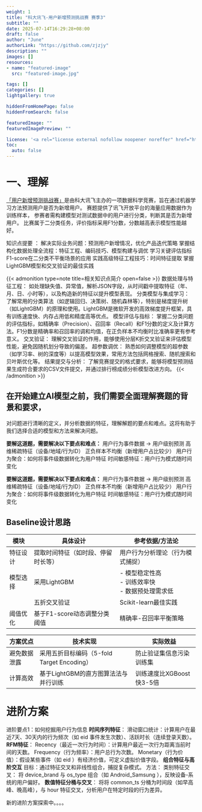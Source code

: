 ```yaml
---
weight: 1
title: "科大讯飞-用户新增预测挑战赛 赛季3"
subtitle: ""
date: 2025-07-14T16:29:28+08:00
draft: false
author: "June"
authorLink: "https://github.com/zjzjy"
description: ""
images: []
resources:
- name: "featured-image"
  src: "featured-image.jpg"

tags: []
categories: []
lightgallery: true

hiddenFromHomePage: false
hiddenFromSearch: false

featuredImage: ""
featuredImagePreview: ""

license: '<a rel="license external nofollow noopener noreffer" href="https://creativecommons.org/licenses/by-nc/4.0/" target="_blank">CC BY-NC 4.0</a>'
toc:
  auto: false
---
```

# 一、理解
[「用户新增预测挑战赛」](https://challenge.xfyun.cn/h5/detail?type=subscriber-addition-2025&ch=dwsfyc25-1)是由科大讯飞主办的一项数据科学竞赛，旨在通过机器学习方法预测用户是否为新增用户。
赛题提供了讯飞开放平台的海量应用数据作为训练样本，
参赛者需构建模型对测试数据中的用户进行分类，判断其是否为新增用户。
比赛属于二分类任务，评价指标采用F1分数，分数越高表示模型性能越好。

知识点提要 ：
解决实际业务问题：预测用户新增情况，优化产品迭代策略
掌握结构化数据处理全流程：特征工程、编码技巧、模型构建与调优
学习关键评估指标F1-score在二分类不平衡场景的应用
实践高级特征工程技巧：时间特征提取
掌握LightGBM模型和交叉验证的最佳实践

{{< admonition type=note title=相关知识点简介 open=false >}}
数据处理与特征工程： 如处理缺失值、异常值，解析JSON字段，从时间戳中提取特征（年、月、日、小时等），以及构造新的特征以提升模型表现。
分类模型与集成学习： 了解常用的分类算法（如逻辑回归、决策树、随机森林等），特别是梯度提升树（如LightGBM）的原理和使用。LightGBM是微软开发的高效梯度提升框架，具有训练速度快、内存占用低和精度高等优点。
模型评估与指标： 掌握二分类问题的评估指标，如精确率（Precision）、召回率（Recall）和F1分数的定义及计算方法。F1分数是精确率和召回率的调和均值，在正负样本不均衡时比准确率更有参考意义。
交叉验证： 理解交叉验证的作用，能够使用分层K折交叉验证来评估模型性能，避免因随机划分导致的偏差。
超参数调优： 熟悉如何调整模型的超参数（如学习率、树的深度等）以提高模型效果，常用方法包括网格搜索、随机搜索和贝叶斯优化等。
结果提交与分析： 了解竞赛提交的格式要求，能够将模型预测结果生成符合要求的CSV文件提交，并通过排行榜成绩分析模型改进方向。
{{< /admonition >}}
## 在开始建立AI模型之前，我们需要全面理解赛题的背景和要求，
对问题进行清晰的定义，并分析数据的特征，理解解题的要点和难点。这将有助于我们选择合适的模型和方法来解决问题。

**要解这道题，需要解决以下要点和难点：**
用户行为事件数据 → 用户级别预测
高维稀疏特征（设备/地域/行为ID）
正负样本不均衡（新增用户占比较少）
用户行为聚合：如何将事件级数据转化为用户特征
时间敏感特征：用户行为模式随时间变化

**要解这道题，需要解决以下要点和难点：**
用户行为事件数据 → 用户级别预测
高维稀疏特征（设备/地域/行为ID）
正负样本不均衡（新增用户占比较少）
用户行为聚合：如何将事件级数据转化为用户特征
时间敏感特征：用户行为模式随时间变化

## Baseline设计思路
| 模块       | 具体设计                                   | 参考依据/方法论                           |
|------------|--------------------------------------------|-------------------------------------------|
| 特征设计   | 提取时间特征（如时段、停留时长等）         | 用户行为分析理论（行为模式捕捉）          |
| 模型选择   | 采用LightGBM                               | - 模型稳定性高<br>- 训练效率快<br>- 数据预处理需求低 |
|            | 五折交叉验证                               | Scikit-learn最佳实践                      |
| 阈值优化   | 基于F1-score动态调整分类阈值               | 精确率-召回率平衡策略                     |

| 方案优点         | 技术实现                                 | 实际效益                         |
|------------------|------------------------------------------|----------------------------------|
| 避免数据泄露     | 采用五折目标编码（5-fold Target Encoding）| 防止验证集信息污染训练集         |
| 计算高效         | 基于LightGBM的直方图算法法与并行训练      | 训练速度比XGBoost快3-5倍         |

# 进阶方案
进阶要点1：如何挖掘用户行为信息
**时间序列特征**：
滑动窗口统计：计算用户在最近7天、30天内的行为频次（如 eid 事件发生次数）、活跃时长（连续登录天数）。
**RFM特征**：
Recency（最近一次行为时间）：计算用户最近一次行为距离当前时间的天数。
Frequency（行为频率）：用户总行为次数。
Monetary（行为价值）：假设某些事件（如 eid ）有经济价值，可定义虚拟价值字段。
**组合特征与高阶交互**
目标：通过特征交叉和非线性组合，捕捉复杂模式。
方法：
类别特征交叉：
将 device_brand 与 os_type 组合（如 Android_Samsung ），反映设备-系统的用户偏好。
**数值特征分桶与交叉**：
将将 common_ts 分桶为时间段（如早高峰、晚高峰），与 hour 特征交叉，分析用户在特定时段的行为差异。

新的进阶方案探索中。。。。